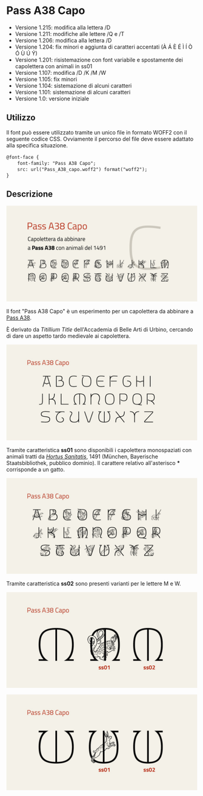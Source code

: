 # Pass A38 Capo
* Versione 1.215: modifica alla lettera /D
* Versione 1.211: modifiche alle lettere /Q e /T
* Versione 1.206: modifica alla lettera /D
* Versione 1.204: fix minori e aggiunta di caratteri accentati (À Á È É Ì Í Ò Ó Ù Ú Ý)
* Versione 1.201: risistemazione con font variabile e spostamente dei capolettera con animali in ss01
* Versione 1.107: modifica /D /K /M /W
* Versione 1.105: fix minori
* Versione 1.104: sistemazione di alcuni caratteri
* Versione 1.101: sistemazione di alcuni caratteri
* Versione 1.0: versione iniziale

## Utilizzo
Il font può essere utilizzato tramite un unico file in formato WOFF2 con il seguente codice CSS. Ovviamente il percorso del file deve essere adattato alla specifica situazione.

    @font-face {
        font-family: "Pass A38 Capo";
        src: url("Pass_A38_capo.woff2") format("woff2");
    }

## Descrizione

![image](images/Pass_A38_capo_1.jpg)

Il font "Pass A38 Capo" è un esperimento per un capolettera da abbinare a [Pass A38](https://github.com/m-casanova/Pass-A38).

È derivato da _Titillium Title_ dell'Accademia di Belle Arti di Urbino, cercando di dare un aspetto tardo medievale ai capolettera.

![image](images/Pass_A38_capo_2.jpg)

Tramite caratteristica __ss01__ sono disponibili i capolettera monospaziati con animali tratti da _[Hortus Sanitatis](https://www.digitale-sammlungen.de/de/view/bsb00027846)_, 1491 (München, Bayerische Staatsbibliothek, pubblico dominio).
Il carattere relativo all'asterisco __*__ corrisponde a un gatto.

![image](images/Pass_A38_capo_3.jpg)

Tramite caratteristica __ss02__ sono presenti varianti per le lettere M e W.

![image](images/Pass_A38_capo_4.jpg)

![image](images/Pass_A38_capo_5.jpg)

